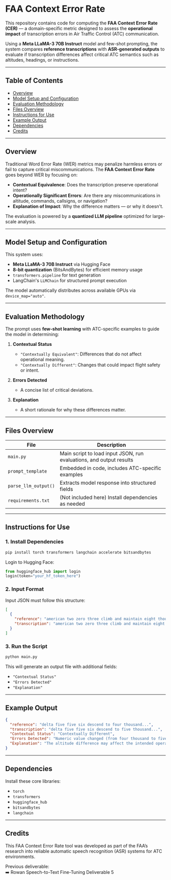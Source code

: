 # FAA Context Error Rate

This repository contains code for computing the **FAA Context Error Rate (CER)** — a domain-specific metric designed to assess the **operational impact** of transcription errors in Air Traffic Control (ATC) communication.

Using a **Meta LLaMA-3 70B Instruct** model and few-shot prompting, the system compares **reference transcriptions** with **ASR-generated outputs** to evaluate if transcription differences affect critical ATC semantics such as altitudes, headings, or instructions.

---

## Table of Contents

- [Overview](#overview)  
- [Model Setup and Configuration](#model-setup-and-configuration)  
- [Evaluation Methodology](#evaluation-methodology)  
- [Files Overview](#files-overview)  
- [Instructions for Use](#instructions-for-use)  
- [Example Output](#example-output)  
- [Dependencies](#dependencies)  
- [Credits](#credits)  

---

## Overview

Traditional Word Error Rate (WER) metrics may penalize harmless errors or fail to capture critical miscommunications. The **FAA Context Error Rate** goes beyond WER by focusing on:

- **Contextual Equivalence**: Does the transcription preserve operational intent?
- **Operationally Significant Errors**: Are there any miscommunications in altitude, commands, callsigns, or navigation?
- **Explanation of Impact**: Why the difference matters — or why it doesn't.

The evaluation is powered by a **quantized LLM pipeline** optimized for large-scale analysis.

---

## Model Setup and Configuration

This system uses:

- **Meta LLaMA-3 70B Instruct** via Hugging Face  
- **8-bit quantization** (BitsAndBytes) for efficient memory usage  
- `transformers.pipeline` for text generation  
- LangChain's `LLMChain` for structured prompt execution  

The model automatically distributes across available GPUs via `device_map="auto"`.

---

## Evaluation Methodology

The prompt uses **few-shot learning** with ATC-specific examples to guide the model in determining:

1. **Contextual Status**  
   - `"Contextually Equivalent"`: Differences that do not affect operational meaning.  
   - `"Contextually Different"`: Changes that could impact flight safety or intent.

2. **Errors Detected**  
   - A concise list of critical deviations.

3. **Explanation**  
   - A short rationale for why these differences matter.

---

## Files Overview

| File         | Description                                                             |
|--------------|-------------------------------------------------------------------------|
| `main.py`    | Main script to load input JSON, run evaluations, and output results     |
| `prompt_template` | Embedded in code, includes ATC-specific examples                  |
| `parse_llm_output()` | Extracts model response into structured fields                 |
| `requirements.txt` | (Not included here) Install dependencies as needed              |

---

## Instructions for Use

### 1. Install Dependencies

```bash
pip install torch transformers langchain accelerate bitsandbytes
```

Login to Hugging Face:

```python
from huggingface_hub import login
login(token="your_hf_token_here")
```

### 2. Input Format

Input JSON must follow this structure:

```json
[
  {
    "reference": "american two zero three climb and maintain eight thousand",
    "transcription": "american two zero three climb and maintain eight thousand"
  }
]
```

### 3. Run the Script

```bash
python main.py
```

This will generate an output file with additional fields:

- `"Contextual Status"`  
- `"Errors Detected"`  
- `"Explanation"`

---

## Example Output

```json
{
  "reference": "delta five five six descend to four thousand...",
  "transcription": "delta five five six descend to five thousand...",
  "Contextual Status": "Contextually Different",
  "Errors Detected": "Numeric value changed (from four thousand to five thousand)",
  "Explanation": "The altitude difference may affect the intended operational instructions."
}
```

---

## Dependencies

Install these core libraries:

- `torch`
- `transformers`
- `huggingface_hub`
- `bitsandbytes`
- `langchain`

---

## Credits

This FAA Context Error Rate tool was developed as part of the FAA’s research into reliable automatic speech recognition (ASR) systems for ATC environments.

Previous deliverable:  
➡️ Rowan Speech-to-Text Fine-Tuning Deliverable 5
